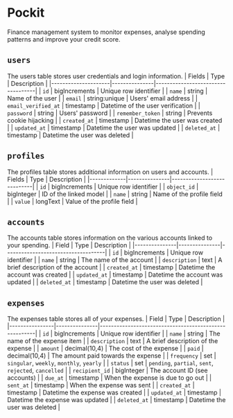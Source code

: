 # Pockit
Finance management system to monitor expenses, analyse spending patterns and improve your credit score.

## `users`
The users table stores user credentials and login information.
| Fields              | Type          | Description                       |
|---------------------|---------------|-----------------------------------|
| `id`                | bigIncrements | Unique row identifier             |
| `name`              | string        | Name of the user                  |
| `email`             | string:unique | Users' email address              |
| `email_verified_at` | timestamp     | Datetime of the user verification |
| `password`          | string        | Users' password                   |
| `remember_token`    | string        | Prevents cookie hijacking         |
| `created_at`        | timestamp     | Datetime the user was created     |
| `updated_at`        | timestamp     | Datetime the user was updated     |
| `deleted_at`        | timestamp     | Datetime the user was deleted     |

## `profiles`
The profiles table stores additional information on users and accounts.
| Fields      | Type          | Description                |
|-------------|---------------|----------------------------|
| `id`        | bigIncrements | Unique row identifier      |
| `object_id` | bigInteger    | ID of the linked model     |
| `name`      | string        | Name of the profile field  |
| `value`     | longText      | Value of the profile field |

## `accounts`
The accounts table stores information on the various accounts linked to your spending.
| Field         | Type          | Description                        |
|---------------|---------------|------------------------------------|
| `id`          | bigIncrements | Unique row identifier              |
| `name`        | string        | The name of the account            |
| `description` | text          | A brief description of the account |
| `created_at`  | timestamp     | Datetime the account was created   |
| `updated_at`  | timestamp     | Datetime the account was updated   |
| `deleted_at`  | timestamp     | Datetime the user was deleted      |

## `expenses`
The expenses table stores all of your expenses.
| Field          | Type          | Description                                           |
|----------------|---------------|-------------------------------------------------------|
| `id`           | bigIncrements | Unique row identifier                                 |
| `name`         | string        | The name of the expense item                          |
| `description`  | text          | A brief description of the expense                    |
| `amount`       | decimal(10,4) | The cost of the expense                               |
| `paid`         | decimal(10,4) | The amount paid towards the expense                   |
| `frequency`    | set           | `singular`, `weekly`, `monthly`, `yearly`             |
| `status`       | set           | `pending`, `partial`, `sent`, `rejected`, `cancelled` |
| `recipient_id` | bigInteger    | The account ID (see accounts)                         |
| `due_at`       | timestamp     | When the expense is due to go out                     |
| `sent_at`      | timestamp     | When the expense was sent                             |
| `created_at`   | timestamp     | Datetime the expense was created                      |
| `updated_at`   | timestamp     | Datetime the expense was updated                      |
| `deleted_at`   | timestamp     | Datetime the user was deleted                         |
